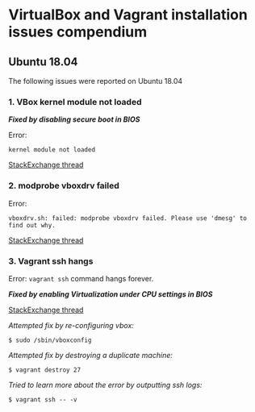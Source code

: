 # VirtualBox and Vagrant installation issues compendium 

## Ubuntu 18.04

The following issues were reported on Ubuntu 18.04

### 1. VBox kernel module not loaded
***Fixed by disabling secure boot in BIOS***

Error:
```
kernel module not loaded
```  
[StackExchange thread](https://unix.stackexchange.com/questions/361617/virtualbox-is-complaining-that-the-kernel-module-is-not-loaded)

### 2. modprobe vboxdrv failed
Error:
```
vboxdrv.sh: failed: modprobe vboxdrv failed. Please use 'dmesg' to find out why.
```  
[StackExchange thread](https://askubuntu.com/questions/900118/vboxdrv-sh-failed-modprobe-vboxdrv-failed-please-use-dmesg-to-find-out-why)

### 3. Vagrant ssh hangs
Error: `vagrant ssh` command hangs forever.

***Fixed by enabling Virtualization under CPU settings in BIOS***

[StackExchange thread](https://askubuntu.com/questions/716467/vagrant-ssh-terminal-freezes)

_Attempted fix by re-configuring vbox:_
```
$ sudo /sbin/vboxconfig
```

_Attempted fix by destroying a duplicate machine:_
```
$ vagrant destroy 27
```

_Tried to learn more about the error by outputting ssh logs:_
```
$ vagrant ssh -- -v
```
